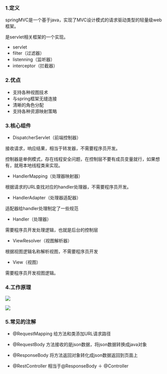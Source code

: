 ### 1.定义

springMVC是一个基于java，实现了MVC设计模式的请求驱动类型的轻量级web框架。

是servlet相关框架的一个实现。

- servlet
- filter（过滤器）
- listenning（监听器）
- interceptor（拦截器）

### 2.优点

- 支持各种视图技术
- 与spring框架无缝连接
- 清晰的角色分配
- 支持各种资源映射策略

### 3.核心组件

- DispatcherServlet（前端控制器）

接收请求，响应结果，相当于转发器，不需要程序员开发。

控制器是单例模式，存在线程安全问题，在控制层不要有成员变量就行，如果想有，就用本地线程类来实现。

- HandlerMapping（处理器映射器）

根据请求的URL查找对应的handler处理器，不需要程序员开发。

- HandlerAdapter（处理器适配器）

适配器给handler处理制定了一些规范

- Handler（处理器）

需要程序员开发处理逻辑，也就是后台的控制层

- ViewResolver（视图解析器）

根据视图逻辑名称解析视图，不需要程序员开发

- View（视图）

需要程序员开发视图逻辑。

### 4.工作原理

![](D:\20-workspace\myRpository\image\springMVC工作流程.png)

![](D:\20-workspace\myRpository\image\springMVC时序图.png)

### 5.常见的注解

- @RequestMapping   给方法和类添加URL请求路径

- @RequestBody  方法接收的是json数据，将json数据转换成java对象
- @ResponseBody  将方法返回对象转化成json数据返回到页面上
- @RestController 相当于@ResponseBody ＋ @Controller

